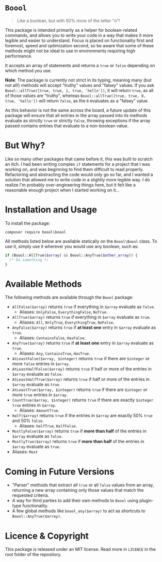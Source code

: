 # `Boool`

> Like a boolean, but with 50% more of the letter "o"!

This package is intended primarily as a helper for boolean-related commands, and allows you to write your code in a way
that makes it more legible and easier to understand. Focus is placed on functionality first and foremost, speed and
optimization second, so be aware that some of these methods might not be ideal to use in environments requiring high
performance.

It accepts an array of statements and returns a `true` or `false` depending on which method you use.

**Note**: The package is currently not strict in its typing, meaning many (but not all!) methods will accept "truthy"
values and "falsey" values. If you ask `Boool::allTrue([true, true, 1, true, 'hello'])`, it will return `true`, as all
of those values are "truthy", whereas `Boool::allTrue([true, true, 0, true, 'hello'])` will return `false`, as the `0`
evaluates as a "falsey" value.

As this behavior is not the same across the board, a future update of this package will ensure that all entries in the
array passed into its methods evaluate as strictly `true` or strictly `false`, throwing exceptions if the array passed
contains entries that evaluate to a non-boolean value.

# But Why?

Like so many other packages that came before it, this was built to scratch an itch. I had been writing complex `if`
statements for a project that I was working on, and was beginning to find them difficult to read properly. Refactoring
and abstracting the code would only go so far, and I wanted a solution that allowed me to write code in a slightly
more legible way. I do realize I'm probably over-engineering things here, but it felt like a reasonable enough project
when I started working on it...

# Installation and Usage

To install the package:

`composer require boool\boool`

All methods listed below are available statically on the `Boool\Boool` class. To use it, simply use it wherever you
would use any boolean, such as:

```php
if (Boool::AllTrue($array) && Boool::AnyTrue($other_array)) {
  /* Do something */
}
```

# Available Methods

The following methods are available through the `Boool` package:

- `AllFalse($array)` returns `true` if everything in `$array` evaluate as `false`.
    - Aliases: `OnlyFalse`, `EverythingFalse`, `NoTrue`.
- `AllTrue($array)` returns `true` if everything in `$array` evaluate as `true`.
    - Aliases: `All`, `OnlyTrue`, `EverythingTrue`, `NoFalse`.
- `AnyFalse($array)` returns `true` if **at least one** entry in `$array` evaluate as `true`.
    - Aliases: `ContainsFalse`, `HasFalse`.
- `AnyTrue($array)` returns `true` if **at least one** entry in `$array` evaluate as `true`.
    - Aliases: `Any`, `ContainsTrue`, `HasTrue`.
- `AtLeastFalse($array, $integer)` returns `true` if there are `$integer` or more `false` entries in `$array`.
- `AtLeastHalfFalse($array)` returns `true` if half or more of the entries in `$array` evaluate as `false`.
- `AtLeastHalfTrue($array)` returns `true` if half or more of the entries in `$array` evaluate as `true`.
- `AtLeastTrue($array, $integer)` returns `true` if there are `$integer` or more `true` entries in `$array`.
- `CountTrue($array, $integer)` returns `true` if there are exactly `$integer` `true` entries in `$array`.
    - Aliases: `AmountTrue`.
- `Half($array)` returns `true` if the entries in `$array` are exactly 50% `true` and 50% `false`.
    - Aliases: `HalfTrue`, `HalfFalse`.
- `MostlyFalse($array)` returns `true` if **more than half** of the entries in `$array` evaluate as `false`.
- `MostlyTrue($array)` returns `true` if **more than half** of the entries in `$array` evaluate as `true`.
- Aliases: `Most`

# Coming in Future Versions

- "Parser" methods that extract all `true` or all `false` values from an array, returning a new array containing only
  those values that match the requested criteria.
- A way for third parties to add their own methods to `Boool` using plugin-type functionality.
- A few global methods like `boool_any($array)` to act as shortcuts to `Boool::AnyTrue($array)`.

# Licence & Copyright

This package is released under an MIT license. Read more in `LICENCE` in the root folder of the repository.